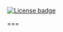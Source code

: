 [![License badge](https://img.shields.io/badge/license-Apache2-orange.svg)](http://www.apache.org/licenses/LICENSE-2.0)


===